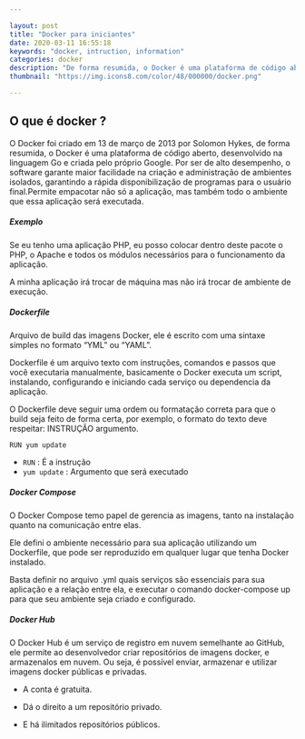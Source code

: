 ```yaml
---

layout: post
title: "Docker para iniciantes"
date: 2020-03-11 16:55:18
keywords: "docker, intruction, information"
categories: docker
description: "De forma resumida, o Docker é uma plataforma de código aberto, desenvolvido na linguagem Go e criada pelo próprio Google. Por ser de alto desempenho, o software garante maior facilidade na criação e administração de ambientes isolados, garantindo a rápida disponibilização de programas para o usuário final."
thumbnail: "https://img.icons8.com/color/48/000000/docker.png"

---
```


## O que é docker ?

O Docker foi criado em 13 de março de 2013 por Solomon Hykes, de forma resumida, o Docker é uma plataforma de código aberto, desenvolvido na linguagem Go e criada pelo próprio Google. Por ser de alto desempenho, o software garante maior facilidade na criação e administração de ambientes isolados, garantindo a rápida disponibilização de programas para o usuário final.Permite empacotar não só a aplicação, mas também todo o ambiente que essa aplicação será executada.

##### Exemplo

Se eu tenho uma aplicação PHP, eu posso colocar
dentro deste pacote o PHP, o Apache e
todos os módulos necessários para o funcionamento
da aplicação.

A minha aplicação irá trocar de máquina mas não irá
trocar de ambiente de execução.

##### Dockerfile

Arquivo de build das imagens Docker, ele é escrito com uma
sintaxe simples no formato “YML” ou “YAML”.

Dockerfile é um arquivo texto com instruções, comandos e
passos que você executaria manualmente, basicamente o
Docker executa um script, instalando, configurando e iniciando cada serviço ou dependencia da aplicação.

O Dockerfile deve seguir uma ordem ou formatação correta
para que o build seja feito de forma certa, por exemplo, o
formato do texto deve respeitar: INSTRUÇÃO argumento.

```
RUN yum update
```

- `RUN` : É a instrução
- `yum update` : Argumento que será executado

##### Docker Compose

O Docker Compose temo papel de gerencia as imagens, tanto na instalação quanto na
comunicação entre elas.

Ele defini o ambiente necessário para sua aplicação utilizando
um Dockerfile, que pode ser reproduzido em qualquer lugar
que tenha Docker instalado.

Basta definir no arquivo .yml quais serviços são essenciais para sua
aplicação e a relação entre ela, e executar o comando docker-compose up para que seu
ambiente seja criado e configurado.

##### Docker Hub

O Docker Hub é um serviço de registro em nuvem semelhante ao GitHub, ele permite
ao desenvolvedor criar repositórios de imagens docker, e armazenalos em nuvem.
Ou seja, é possível enviar, armazenar e utilizar imagens docker públicas e privadas.

- A conta é gratuita.

- Dá o direito a um repositório privado.

- E há ilimitados repositórios públicos.



